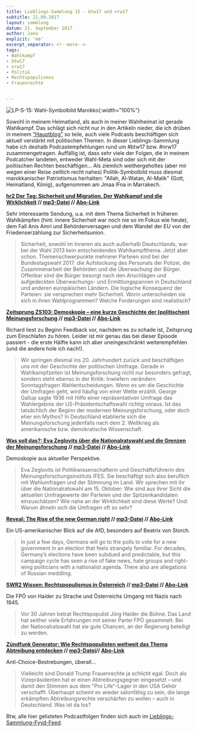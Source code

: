 ```yaml
---
title: Lieblings-Sammlung 15 - btw17 und nrw17
subtitle: 21.09.2017
layout: sammlung
datum: 21. September 2017
author: Jana
explicit: 'no'
excerpt_separator: <!--more-->
tags:
- Wahlkampf
- btw17
- nrw17
- Politik
- Rechtspopulismus
- Frauenrechte


---
```


![LP-S-15: Wahl-Symbolbild Marokko](http://www.lieblings-plaetzchen.com/photos/Sammlungen/lp-s-15.jpg){:width="100%"}

Sowohl in meinem Heimatland, als auch in meiner Wahlheimat ist gerade Wahlkampf. Das schlägt sich nicht nur in den Artikeln nieder, die ich drüben in meinem ["Hauptblog"](http://www.zuckerbaeckerei.com/2017/09/zuckersuess-257) so teile, auch viele Podcasts beschäftigen sich aktuell verstärkt mit politischen Themen. In dieser Lieblings-Sammlung habe ich deshalb Podcastempfehlungen rund um #btw17 bzw. #nrw17 zusammengetragen. Auffällig ist, dass sehr viele der Folgen, die in meinem Podcatcher landeten, entweder Wahl-Meta sind oder sich mit der politischen Rechten beschäftigen...
Als ziemlich weithergeholtes (aber mir wegen einer Reise zeitlich recht nahes) Politik-Symbolbild muss diesmal marokkanischer Patriotismus herhalten: "Allah, Al-Watan, Al-Malik" (Gott, Heimatland, König), aufgenommen am Jmaa lFna in Marrakech.

<!--more-->

**[hr2 Der Tag: Sicherheit und Migration. Der Wahlkampf und die Wirklichkeit](http://www.ardmediathek.de/radio/Der-Tag/Sicherheit-und-Migration-Der-Wahlkampf-/hr2/Audio-Podcast?bcastId=470522&documentId=45394856) // [mp3-Datei](http://mp3.podcast.hr-online.de/mp3/podcast/derTag/derTag_20170823_75691157.mp3) // [Abo-Link](http://podcast.hr2.de/derTag/podcast.xml)**

Sehr interessante Sendung, u.a. mit dem Thema Sicherheit in früheren Wahlkämpfen (hint: innere Sicherheit war noch nie so im Fokus wie heute), dem Fall Anis Amri und Behördenversagen und dem Wandel der EU von der Friedenserzählung zur Sicherheitsunion.

<blockquote>Sicherheit, sowohl im Inneren als auch außerhalb Deutschlands, war bei der Wahl 2013 kein entscheidendes Wahlkampfthema. Jetzt aber schon. Themenschwerpunkte mehrerer Parteien sind bei der Bundestagswahl 2017: die Aufstockung des Personals der Polizei, die Zusammenarbeit der Behörden und die Überwachung der Bürger. Offenbar sind die Bürger besorgt nach den Anschlägen und aufgedeckten Überwachungs- und Ermittlungspannen in Deutschland und anderen europäischen Ländern. Die logische Konsequenz der Parteien: sie versprechen mehr Sicherheit. Worin unterscheiden sie sich in ihren Wahlprogrammen? Welche Forderungen sind realistisch?</blockquote>


**[Zeitsprung ZS103: Demoskopie – eine kurze Geschichte der (politischen) Meinungsforschung](https://www.zeitsprung.fm/podcast/zs103/) // [mp3-Datei](http://www.zeitsprung.fm/podlove/file/2026/s/feed/c/mp3/ZS103.mp3) // [Abo-Link](https://www.zeitsprung.fm/feed/mp3/)**

Richard liest zu Beginn  Feedback vor, nachdem es zu schade ist, Zeitsprung zum Einschlafen zu hören. Leider ist mir genau das bei dieser Episode passiert - die erste Hälfte kann ich aber uneingeschränkt weiterempfehlen (und die andere hole ich nach!).

<blockquote> Wir springen diesmal ins 20. Jahrhundert zurück und beschäftigen uns mit der Geschichte der politischen Umfrage. Gerade in Wahlkampfzeiten ist Meinungsforschung nicht nur besonders gefragt, sondern steht ebenso in der Kritik: Inwiefern verändern Sonntagsfragen Wahlentscheidungen.
Wenn es um die Geschichte der Umfragen geht, wird häufig von einer Wette erzählt. George Gallup sagte 1936 mit Hilfe einer repräsentativen Umfrage das Wahlergebnis der US-Präsidentschaftswahl richtig voraus. Ist das tatsächlich der Beginn der modernen Meinungsforschung, oder doch eher ein Mythos? In Deutschland etablierte sich die Meinungsforschung jedenfalls nach dem 2. Weltkrieg als amerikanische bzw. demokratische Wissenschaft.</blockquote>


**[Was soll das?: Eva Zeglovits über die Nationalratswahl und die Grenzen der Meinungsforschung](http://wassolldas.libsyn.com/eva-zeglovits-oder-was-knnen-wahlumfragen-und-was-nicht) // [mp3-Datei](http://traffic.libsyn.com/wassolldas/15-zeglovits-1809.mp3) // [Abo-Link](http://wassolldas.libsyn.com/rss)**

Demoskopie aus aktueller Perspektive.

<blockquote>Eva Zeglovits ist Politikwissenschafterin und Geschäftsführerin des Meinungsforschungsinstituts IFES. Sie beschäftigt sich also beruflich mit Wahlumfragen und der Stimmung im Land. Wir sprechen mit ihr über die Nationalratswahl am 15. Oktober: Wie sind aus ihrer Sicht die aktuellen Umfragewerte der Parteien und der Spitzenkandidaten einzuschätzen? Wie nahe an der Wirklichkeit sind diese Werte? Und: Warum ähneln sich die Umfragen oft so sehr?</blockquote>

**[Reveal: The Rise of the new German right](http://reveal.prx.org/2017/09/the-rise-of-the-new-german-right/) // [mp3-Datei](https://dts.podtrac.com/redirect.mp3/media.blubrry.com/reveal/cdn-reveal.prx.org/wp-content/uploads/The-rise-of-the-new-German-right_podcast-master.mp3) // [Abo-Link](http://feeds.revealradio.org/revealpodcast)**

Ein US-amerikanischer Blick auf die AfD, besonders auf Beatrix von Storch.

<blockquote>In just a few days, Germans will go to the polls to vote for a new government in an election that feels strangely familiar. For decades, Germany’s elections have been subdued and predictable, but this campaign cycle has seen a rise of fake news, hate groups and right-wing politicians with a nationalist agenda. There also are allegations of Russian meddling.</blockquote>

**[SWR2 Wissen: Rechtspopulismus in Österreich](https://www.swr.de/swr2/programm/sendungen/wissen/rechtspopulismus-in-oesterreich/-/id=660374/did=20231012/nid=660374/pf143p/) // [mp3-Datei](http://avdlswr-a.akamaihd.net/swr/swr2/wissen/sendungen/2017/09/swr2wissen-20170907-rechtspopulismus-in-oesterreich.m.mp3) // [Abo-Link](http://www1.swr.de/podcast/sml/swr2/wissen.xml)**

Die FPÖ von Haider zu Strache und Österreichs Umgang mit Nazis nach 1945.

<blockquote> Vor 30 Jahren betrat Rechtspopulist Jörg Haider die Bühne. Das Land hat seither viele Erfahrungen mit seiner Partei FPÖ gesammelt. Bei der Nationalratswahl hat sie gute Chancen, an der Regierung beteiligt zu werden.</blockquote>

**[Zündfunk Generator: Wie Rechtspopulisten weltweit das Thema Abtreibung entdecken](http://www.br.de/radio/bayern2/sendungen/zuendfunk/kolumnen-sendungen/generator/wie-rechtspopulisten-weltweit-das-thema-abtreibung-fuer-sich-entdecken-100.html) // [mp3-Datei](http://cdn-storage.br.de/MUJIuUOVBwQIbtChb6OHu7ODifWH_-bf/_-0S/_Abd_2Nc_U1S/170730_2205_Zuendfunk-Generator_Wie-Rechtspopulisten-weltweit-das-Thema-Abt.mp3)// [Abo-Link](http://www.br-online.de/podcast/zuendfunk-generator/cast.xml)**

Anti-Choice-Bestrebungen, überall...

<blockquote>Vielleicht sind Donald Trump Frauenrechte ja schlicht egal. Doch als Vizepräsidenten hat er einen Abtreibungsgegner eingesetzt – und damit den Stimmen aus dem "Pro Life"-Lager in den USA Gehör verschafft. Überhaupt scheint es wieder salonfähig zu sein, die lange erkämpften Abtreibungsrechte verschärfen zu wollen – auch in Deutschland. Was ist da los?</blockquote>


Btw, alle hier gelisteten Podcastfolgen finden sich auch im [Lieblings-Sammlung-Fyyd-Feed](https://feeds.fyyd.de/liebplaetzchen/lieblings-sammlungen).
